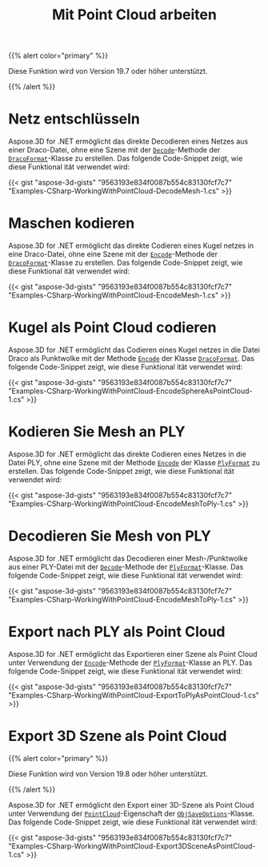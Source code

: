 ﻿---
title: Mit Point Cloud arbeiten
type: docs
weight: 150
url: /de/net/working-with-pointcloud/
description: Aspose.3D for .NET ermöglicht das direkte Decodieren eines Netzes aus einer Draco-Datei, ohne eine Szene mit der Decode-Methode der DracoFormat-Klasse zu erstellen.
---
{{% alert color="primary" %}} 

Diese Funktion wird von Version 19.7 oder höher unterstützt.

{{% /alert %}} 
# **Netz entschlüsseln**
Aspose.3D for .NET ermöglicht das direkte Decodieren eines Netzes aus einer Draco-Datei, ohne eine Szene mit der [`Decode`](https://reference.aspose.com/net/3d/aspose.threed.formats.dracoformat/decode/methods/1)-Methode der [`DracoFormat`](https://reference.aspose.com/net/3d/aspose.threed.formats/dracoformat)-Klasse zu erstellen. Das folgende Code-Snippet zeigt, wie diese Funktional ität verwendet wird:



{{< gist "aspose-3d-gists" "9563193e834f0087b554c83130fcf7c7" "Examples-CSharp-WorkingWithPointCloud-DecodeMesh-1.cs" >}}
# **Maschen kodieren**
Aspose.3D for .NET ermöglicht das direkte Codieren eines Kugel netzes in eine Draco-Datei, ohne eine Szene mit der [`Encode`](https://reference.aspose.com/net/3d/aspose.threed.formats.dracoformat/encode/methods/2)-Methode der [`DracoFormat`](https://reference.aspose.com/net/3d/aspose.threed.formats/dracoformat)-Klasse zu erstellen. Das folgende Code-Snippet zeigt, wie diese Funktional ität verwendet wird:



{{< gist "aspose-3d-gists" "9563193e834f0087b554c83130fcf7c7" "Examples-CSharp-WorkingWithPointCloud-EncodeMesh-1.cs" >}}
# **Kugel als Point Cloud codieren**
Aspose.3D for .NET ermöglicht das Codieren eines Kugel netzes in die Datei Draco als Punktwolke mit der Methode [`Encode`](https://reference.aspose.com/net/3d/aspose.threed.formats.dracoformat/encode/methods/2) der Klasse [`DracoFormat`](https://reference.aspose.com/net/3d/aspose.threed.formats/dracoformat). Das folgende Code-Snippet zeigt, wie diese Funktional ität verwendet wird:



{{< gist "aspose-3d-gists" "9563193e834f0087b554c83130fcf7c7" "Examples-CSharp-WorkingWithPointCloud-EncodeSphereAsPointCloud-1.cs" >}}
# **Kodieren Sie Mesh an PLY**
Aspose.3D for .NET ermöglicht das direkte Codieren eines Netzes in die Datei PLY, ohne eine Szene mit der Methode [`Encode`](https://reference.aspose.com/net/3d/aspose.threed.formats.plyformat/encode/methods/1) der Klasse [`PlyFormat`](https://reference.aspose.com/net/3d/aspose.threed.formats/plyformat) zu erstellen. Das folgende Code-Snippet zeigt, wie diese Funktional ität verwendet wird:



{{< gist "aspose-3d-gists" "9563193e834f0087b554c83130fcf7c7" "Examples-CSharp-WorkingWithPointCloud-EncodeMeshToPly-1.cs" >}}
# **Decodieren Sie Mesh von PLY**
Aspose.3D for .NET ermöglicht das Decodieren einer Mesh-/Punktwolke aus einer PLY-Datei mit der [`Decode`](https://reference.aspose.com/net/3d/aspose.threed.formats.plyformat/decode/methods/1)-Methode der [`PlyFormat`](https://reference.aspose.com/net/3d/aspose.threed.formats/plyformat)-Klasse. Das folgende Code-Snippet zeigt, wie diese Funktional ität verwendet wird:



{{< gist "aspose-3d-gists" "9563193e834f0087b554c83130fcf7c7" "Examples-CSharp-WorkingWithPointCloud-EncodeMeshToPly-1.cs" >}}
# **Export nach PLY als Point Cloud**
Aspose.3D for .NET ermöglicht das Exportieren einer Szene als Point Cloud unter Verwendung der [`Encode`](https://reference.aspose.com/net/3d/aspose.threed.formats.plyformat/encode/methods/1)-Methode der [`PlyFormat`](https://reference.aspose.com/net/3d/aspose.threed.formats/plyformat)-Klasse an PLY. Das folgende Code-Snippet zeigt, wie diese Funktional ität verwendet wird:



{{< gist "aspose-3d-gists" "9563193e834f0087b554c83130fcf7c7" "Examples-CSharp-WorkingWithPointCloud-ExportToPlyAsPointCloud-1.cs" >}}
# **Export 3D Szene als Point Cloud**
{{% alert color="primary" %}} 

Diese Funktion wird von Version 19.8 oder höher unterstützt.

{{% /alert %}} 

Aspose.3D for .NET ermöglicht den Export einer 3D-Szene als Point Cloud unter Verwendung der [`PointCloud`](https://reference.aspose.com/net/3d/aspose.threed.formats/objsaveoptions/properties/pointcloud)-Eigenschaft der [`ObjSaveOptions`](https://reference.aspose.com/net/3d/aspose.threed.formats/objsaveoptions)-Klasse. Das folgende Code-Snippet zeigt, wie diese Funktional ität verwendet wird:

{{< gist "aspose-3d-gists" "9563193e834f0087b554c83130fcf7c7" "Examples-CSharp-WorkingWithPointCloud-Export3DSceneAsPointCloud-1.cs" >}}
